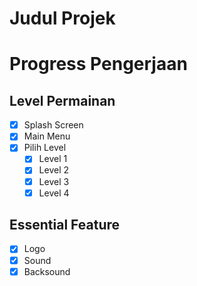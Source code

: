 # Judul Projek

# Progress Pengerjaan
## Level Permainan
- [x] Splash Screen
- [x] Main Menu
- [x] Pilih Level
  - [x] Level 1
  - [x] Level 2
  - [x] Level 3
  - [x] Level 4
  
## Essential Feature
- [x] Logo
- [x] Sound
- [x] Backsound